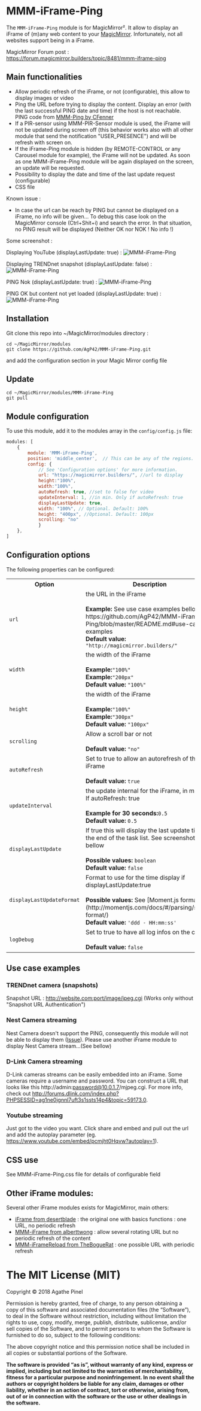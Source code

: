 # MMM-iFrame-Ping

The `MMM-iFrame-Ping` module is for MagicMirror². It allow to display an iFrame of (m)any web content to your [MagicMirror](https://github.com/MichMich/MagicMirror). Infortunately, not all websites support being in a iFrame.

MagicMirror Forum post : https://forum.magicmirror.builders/topic/8481/mmm-iframe-ping

## Main functionalities 
- Allow periodic refresh of the iFrame, or not (configurable), this allow to display images or video
- Ping the URL before trying to display the content. Display an error (with the last successful PING date and time) if the host is not reachable. PING code from [MMM-Ping by CFenner](https://github.com/CFenner/MMM-Ping)
- If a PIR-sensor using MMM-PIR-Sensor module is used, the iFrame will not be updated during screen off (this behavior works also with all other module that send the notification "USER_PRESENCE") and will be refresh with screen on.
- If the iFrame-Ping module is hidden (by REMOTE-CONTROL or any Carousel module for example), the iFrame will not be updated. As soon as one MMM-iFrame-Ping module will be again displayed on the screen, an update will be requested.
- Possibility to display the date and time of the last update request (configurable)
- CSS file

Known issue : 
- In case the url can be reach by PING but cannot be displayed on a iFrame, no info will be given... To debug this case look on the MagicMirror console (Ctrl+Shit+i) and search the error. In that situation, no PING result will be displayed (Neither OK nor NOK ! No info !)

Some screenshot : 

Displaying YouTube (displayLastUpdate: true) : 
![MMM-iFrame-Ping](https://github.com/AgP42/MMM-iFrame-Ping/blob/master/screenshot/MMM-iFrame-Ping_youtube_update.png)

Displaying TRENDnet snapshot (displayLastUpdate: false) : 
![MMM-iFrame-Ping](https://github.com/AgP42/MMM-iFrame-Ping/blob/master/screenshot/MMM-iFrame-Ping.png)

PING Nok (displayLastUpdate: true) : 
![MMM-iFrame-Ping](https://github.com/AgP42/MMM-iFrame-Ping/blob/master/screenshot/MMM-iFrame-Ping_Nok_with%20update%20display.png)

PING OK but content not yet loaded (displayLastUpdate: true) : 
![MMM-iFrame-Ping](https://github.com/AgP42/MMM-iFrame-Ping/blob/master/screenshot/MMM-iFrame-Ping_ok.png)


## Installation

Git clone this repo into ~/MagicMirror/modules directory :
```
cd ~/MagicMirror/modules
git clone https://github.com/AgP42/MMM-iFrame-Ping.git
```
and add the configuration section in your Magic Mirror config file 

## Update
```
cd ~/MagicMirror/modules/MMM-iFrame-Ping
git pull
```

## Module configuration

To use this module, add it to the modules array in the `config/config.js` file:
````javascript
modules: [
	{
		module: 'MMM-iFrame-Ping',
		position: 'middle_center',	// This can be any of the regions.
		config: {
			// See 'Configuration options' for more information.
			url: "https://magicmirror.builders/", //url to display
			height:"100%", 
			width:"100%",
			autoRefresh: true, //set to false for video
			updateInterval: 1, //in min. Only if autoRefresh: true
			displayLastUpdate: true,
			width: "100%", // Optional. Default: 100%
			height: "400px", //Optional. Default: 100px
			scrolling: "no" 
			}
	},
]
````

## Configuration options

The following properties can be configured:


<table width="100%">
		<tr>
			<th>Option</th>
			<th width="100%">Description</th>
		</tr>
		<tr>
			<td><code>url</code></td>
			<td>the URL in the iFrame<br>
				<br><b>Example:</b> See use case examples bellow. https://github.com/AgP42/MMM-iFrame-Ping/blob/master/README.md#use-case-examples </code>
				<br><b>Default value:</b> <code>"http://magicmirror.builders/"</code>
			</td>
		</tr>		
		<tr>
			<td><code>width</code></td>
			<td>the width of the iFrame<br>
				<br><b>Example:</b><code>"100%"</code>
				<br><b>Example:</b><code>"200px"</code>
				<br><b>Default value:</b> <code>"100%"</code>
			</td>
		</tr>
		<tr>
			<td><code>height</code></td>
			<td>the width of the iFrame<br>
				<br><b>Example:</b><code>"100%"</code>
				<br><b>Example:</b><code>"300px"</code>
				<br><b>Default value:</b> <code>"100px"</code>
			</td>
		</tr>
			<tr>
			<td><code>scrolling</code></td>
			<td>Allow a scroll bar or not<br>
				<br><b>Default value:</b> <code>"no"</code>
			</td>
		</tr>
		<tr>
			<td><code>autoRefresh</code></td>
			<td>Set to true to allow an autorefresh of the iFrame<br>
				<br><b>Default value:</b> <code>true</code>
			</td>
		</tr>
		<tr>
			<td><code>updateInterval</code></td>
			<td>the update internal for the iFrame, in minutes. If autoRefresh: true<br>
				<br><b>Example for 30 seconds:</b><code>0.5</code>
				<br><b>Default value:</b> <code>0.5</code>
			</td>
		</tr>
		<tr>
			<td><code>displayLastUpdate</code></td>
			<td>If true this will display the last update time at the end of the task list. See screenshot bellow<br>
				<br><b>Possible values:</b> <code>boolean</code>
				<br><b>Default value:</b> <code>false</code>
			</td>
		</tr>
		<tr>
			<td><code>displayLastUpdateFormat</code></td>
			<td>Format to use for the time display if displayLastUpdate:true <br>
				<br><b>Possible values:</b> See [Moment.js formats](http://momentjs.com/docs/#/parsing/string-format/)
				<br><b>Default value:</b> <code>'ddd - HH:mm:ss'</code>
			</td>
		</tr>
			<tr>
			<td><code>logDebug</code></td>
			<td>Set to true to have all log infos on the console<br>
				<br><b>Default value:</b> <code>false</code>
			</td>
		</tr>
</table>

## Use case examples

### TRENDnet camera (snapshots)
Snapshot URL : http://website.com:port/image/jpeg.cgi
(Works only without "Snapshot URL Authentication")

### Nest Camera streaming
Nest Camera doesn't support the PING, consequently this module will not be able to display them ([Issue](https://github.com/AgP42/MMM-iFrame-Ping/issues/1)). Please use another iFrame module to display Nest Camera stream...(See bellow)

### D-Link Camera streaming
D-Link cameras streams can be easily embedded into an iFrame.  Some cameras require a username and password.  You can construct a URL that looks like this http://admin:password@10.0.1.7/mjpeg.cgi. For more info, check out http://forums.dlink.com/index.php?PHPSESSID=ag1ne0jgnnl7uft3s1ssts14p4&topic=59173.0.

### Youtube streaming
Just got to the video you want. Click share and embed and pull out the url and add the autoplay parameter (eg.   https://www.youtube.com/embed/pcmjht0Hqvw?autoplay=1).

## CSS use

See MMM-iFrame-Ping.css file for details of configurable field

## Other iFrame modules:
Several other iFrame modules exists for MagicMirror, main others: 

- [iFrame from desertblade](https://github.com/desertblade/iFrame) : the original one with basics functions : one URL, no periodic refresh
- [MMM-iFrame from alberttwong](https://github.com/alberttwong/MMM-iFrame) : allow several rotating URL but no periodic refresh of the content
- [MMM-iFrameReload from TheBogueRat](https://github.com/TheBogueRat/MMM-iFrameReload) : one possible URL with periodic refresh

The MIT License (MIT)
=====================

Copyright © 2018 Agathe Pinel

Permission is hereby granted, free of charge, to any person obtaining a copy of this software and associated documentation
files (the “Software”), to deal in the Software without restriction, including without limitation the rights to use,
copy, modify, merge, publish, distribute, sublicense, and/or sell copies of the Software, and to permit persons to whom the
Software is furnished to do so, subject to the following conditions:

The above copyright notice and this permission notice shall be included in all copies or substantial portions of the Software.

**The software is provided “as is”, without warranty of any kind, express or implied, including but not limited to the warranties of merchantability, fitness for a particular purpose and noninfringement. In no event shall the authors or copyright holders be liable for any claim, damages or other liability, whether in an action of contract, tort or otherwise, arising from, out of or in connection with the software or the use or other dealings in the software.**
